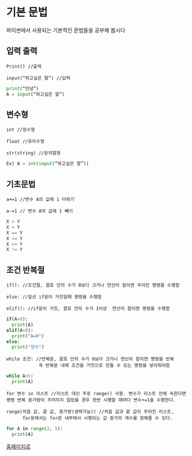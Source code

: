 # 기본 문법

파이썬에서 사용되는 기본적인 문법들을 공부해 봅시다



## 입력 출력

	Print()	//출력

	input(“하고싶은 말”) //입력
	
```python 
print(“안녕”)	
A = input(“하고싶은 말”) 
```



##	변수형

	int //정수형	
	
	float //유리수형 
	
	str(string) //문자열형

```python 
Ex) A = int(input(“하고싶은 말”)) 
```



##	기초문법

	a+=1 //변수 A의 값에 1 더하기

	a-=1 // 변수 A의 값에 1 빼기
	
```python 
X > Y
X < Y
X == Y
X <= Y
X >= Y
X != Y
```	



##	조건 반복절

	if(): //조건절, 괄호 안의 수가 0보다 크거나 연산이 참이면 주어진 명령을 수행함
	
	else: //앞선 if문이 거짓일때 명령을 수행함
	
	elif(): //if문이 거짓, 괄호 안의 수가 1이상  연산이 참이면 명령을 수행함
	
```python 
if(A<0):
  print(A)
elif(A=0):
  print("A=0")
else:
  print("양수")
```



	while 조건: //반복문, 괄호 안의 수가 0보다 크거나 연산이 참이면 명령을 반복
	            꼭 반복문 내에 조건을 거짓으로 만들 수 있는 명령을 넣어줘야함

```python 
while A<5:
  print(A)
```	
			 


	for 변수 in 리스트 //리스트 대신 주로 range() 사용. 변수가 리스트 안에 속한다면 
	명령 반복 증가량이 주어지지 않았을 경우 한번 시행할 때마다 변수+=1을 수행한다. 
	    
	range(처음 값, 끝 값, 증가량(생략가능)) //처음 값과 끝 값이 주어진 리스트, 
	      for문에서는 for문 내부에서 시행되는 값 증가의 계수를 정해줄 수 있다.

```python
for A in range(3, 5):
  print(A)
```


[홈페이지로](../index.md)
